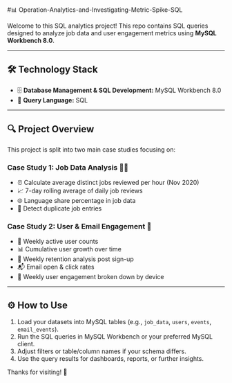 #📊 Operation-Analytics-and-Investigating-Metric-Spike-SQL

Welcome to this SQL analytics project! This repo contains SQL queries designed to analyze job data and user engagement metrics using **MySQL Workbench 8.0**.

---

## 🛠️ Technology Stack

- 🗄️ **Database Management & SQL Development:** MySQL Workbench 8.0  
- 📝 **Query Language:** SQL

---

## 🔍 Project Overview

This project is split into two main case studies focusing on:

### Case Study 1: Job Data Analysis 🧑‍💼
- ⏰ Calculate average distinct jobs reviewed per hour (Nov 2020)  
- 📈 7-day rolling average of daily job reviews  
- 🌐 Language share percentage in job data  
- 🔎 Detect duplicate job entries  

### Case Study 2: User & Email Engagement 📧
- 📅 Weekly active user counts  
- 📊 Cumulative user growth over time  
- 🔄 Weekly retention analysis post sign-up  
- 📬 Email open & click rates  
- 📱 Weekly user engagement broken down by device  

---

## ⚙️ How to Use

1. Load your datasets into MySQL tables (e.g., `job_data`, `users`, `events`, `email_events`).  
2. Run the SQL queries in MySQL Workbench or your preferred MySQL client.  
3. Adjust filters or table/column names if your schema differs.  
4. Use the query results for dashboards, reports, or further insights.


Thanks for visiting! 🚀


